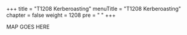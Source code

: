 +++
title = "T1208 Kerberoasting"
menuTitle = "T1208 Kerberoasting"
chapter = false
weight = 1208
pre = "<i class='fas fa-map'></i> "
+++

MAP GOES HERE